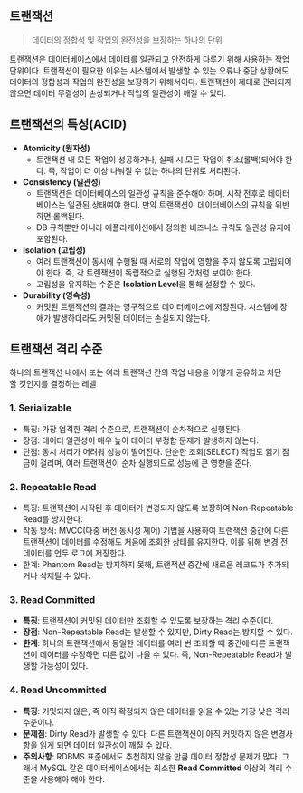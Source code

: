 ## 트랜잭션

> 데이터의 정합성 및 작업의 완전성을 보장하는 하나의 단위
> 

트랜잭션은 데이터베이스에서 데이터를 일관되고 안전하게 다루기 위해 사용하는 작업 단위이다. 트랜잭션이 필요한 이유는 시스템에서 발생할 수 있는 오류나 중단 상황에도 데이터의 정합성과 작업의 완전성을 보장하기 위해서이다. 트랜잭션이 제대로 관리되지 않으면 데이터 무결성이 손상되거나 작업의 일관성이 깨질 수 있다.

## 트랜잭션의 특성(ACID)

- **Atomicity (원자성)**
    - 트랜잭션 내 모든 작업이 성공하거나, 실패 시 모든 작업이 취소(롤백)되어야 한다. 즉, 작업이 더 이상 나눠질 수 없는 하나의 단위로 처리된다.
- **Consistency (일관성)**
    - 트랜잭션은 데이터베이스의 일관성 규칙을 준수해야 하며, 시작 전후로 데이터베이스는 일관된 상태여야 한다. 만약 트랜잭션이 데이터베이스의 규칙을 위반하면 롤백된다.
    - DB 규칙뿐만 아니라 애플리케이션에서 정의한 비즈니스 규칙도 일관성 유지에 포함된다.
- **Isolation (고립성)**
    - 여러 트랜잭션이 동시에 수행될 때 서로의 작업에 영향을 주지 않도록 고립되어야 한다. 즉, 각 트랜잭션이 독립적으로 실행된 것처럼 보여야 한다.
    - 고립성을 유지하는 수준은 **Isolation Level**을 통해 설정할 수 있다.
- **Durability (영속성)**
    - 커밋된 트랜잭션의 결과는 영구적으로 데이터베이스에 저장된다. 시스템에 장애가 발생하더라도 커밋된 데이터는 손실되지 않는다.

## **트랜잭션 격리 수준**

하나의 트랜잭션 내에서 또는 여러 트랜잭션 간의 작업 내용을 어떻게 공유하고 차단할 것인지를 결정하는 레벨

### 1. **Serializable**

- 특징: 가장 엄격한 격리 수준으로, 트랜잭션이 순차적으로 실행된다.
- 장점: 데이터 일관성이 매우 높아 데이터 부정합 문제가 발생하지 않는다.
- 단점: 동시 처리가 어려워 성능이 떨어진다. 단순한 조회(SELECT) 작업도 읽기 잠금이 걸리며, 여러 트랜잭션이 순차 실행되므로 성능에 큰 영향을 준다.

### 2. **Repeatable Read**

- 특징: 트랜잭션이 시작된 후 데이터가 변경되지 않도록 보장하여 Non-Repeatable Read를 방지한다.
- 작동 방식: MVCC(다중 버전 동시성 제어) 기법을 사용하여 트랜잭션 중간에 다른 트랜잭션이 데이터를 수정해도 처음에 조회한 상태를 유지한다. 이를 위해 변경 전 데이터를 언두 로그에 저장한다.
- 한계: Phantom Read는 방지하지 못해, 트랜잭션 중간에 새로운 레코드가 추가되거나 삭제될 수 있다.

### **3. Read Committed**

- **특징**: 트랜잭션이 커밋된 데이터만 조회할 수 있도록 보장하는 격리 수준이다.
- **장점**: Non-Repeatable Read는 발생할 수 있지만, Dirty Read는 방지할 수 있다.
- **한계**: 하나의 트랜잭션에서 동일한 데이터를 여러 번 조회할 때 중간에 다른 트랜잭션이 데이터를 수정하면 다른 값이 나올 수 있다. 즉, Non-Repeatable Read가 발생할 가능성이 있다.

### **4. Read Uncommitted**

- **특징**: 커밋되지 않은, 즉 아직 확정되지 않은 데이터를 읽을 수 있는 가장 낮은 격리 수준이다.
- **문제점**: Dirty Read가 발생할 수 있다. 다른 트랜잭션이 아직 커밋하지 않은 변경사항을 읽게 되면 데이터 일관성이 깨질 수 있다.
- **주의사항**: RDBMS 표준에서도 추천하지 않을 만큼 데이터 정합성 문제가 많다. 그래서 MySQL 같은 데이터베이스에서는 최소한 **Read Committed** 이상의 격리 수준을 사용해야 해야 한다.